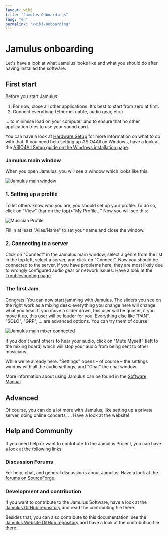 ```yaml
---
layout: wiki
title: "Jamulus Onboardings"
lang: "en"
permalink: "/wiki/Onboarding"
---
```

# Jamulus onboarding
Let's have a look at what Jamulus looks like and what you should do after having installed the software.
## First start
Before you start Jamulus:
1. For now, close all other applications. It's best to start from zero at first.
2. Connect everything (Ethernet cable, audio gear, etc.)

... to minimise load on your computer and to ensure that no other application tries to use your sound card.

You can have a look at [Hardware Setup](Hardware-Setup) for more information on what to do with that. If you need help setting up ASIO4All on Windows, have a look at the [ASIO4All Setup guide on the Windows installation page](Installation-for-Windows#setting-up-asio4all).

### Jamulus main window
When you open Jamulus, you will see a window which looks like this:

![Jamulus main window](https://user-images.githubusercontent.com/20726856/100796017-4cfa4500-3420-11eb-9d35-aa206d392a5a.png)

### 1. Setting up a profile
To let others know who you are, you should set up your profile. To do so, click on "View" (bar on the top)>"My Profile..."
Now you will see this:

![Musician Profile](https://user-images.githubusercontent.com/20726856/100796411-e590c500-3420-11eb-9b62-e50d02cb009b.png)

Fill in at least "Alias/Name" to set your name and close the window.

### 2. Connecting to a server
Click on "Connect" in the Jamulus main window, select a genre from the list in the top left, select a server, and click on "Connect". Now you should be connected to the server. If you have problems here, they are most likely due to wrongly configured audio gear or network issues. Have a look at the [Troubleshooting page](Client-Troubleshooting).
### The first Jam
Congrats! You can now start jamming with Jamulus. The sliders you see on the right work as a mixing desk: everything you change here will change what you hear. If you move a slider down, this user will be quieter, if you move it up, this user will be louder for you. Everything else like "PAN", "SOLO", "GRP", ... are advanced options. You can try them of course!

![Jamulus main mixer connected](https://user-images.githubusercontent.com/20726856/100801241-01e43000-3428-11eb-8d61-e03b5e648971.png)

If you don't want others to hear your audio, click on "Mute Myself" (left to the mixing board) which will stop your audio from being sent to other musicians.

While we're already here: "Settings" opens – of course – the settings window with all the audio settings, and "Chat" the chat window.

More information about using Jamulus can be found in the [Software Manual](Software-Manual).

## Advanced
Of course, you can do a lot more with Jamulus, like setting up a private server, doing online concerts, ... Have a look at the website! <!-- The community publishes guides, tips, tricks on the [community site](#).  -->

## Help and Community
If you need help or want to contribute to the Jamulus Project, you can have a look at the following links:

### Discussion Forums
For help, chat, and general discussions about Jamulus: Have a look at the [forums on SourceForge](https://sourceforge.net/p/llcon/discussion/).

### Development and contribution
If you want to contribute to the Jamulus Software, have a look at the [Jamulus GitHub repository](https://github.com/corrados/jamulus/) and read the contributing file there.

Besides that, you can also contribute to this documentation: see the [Jamulus Website GitHub repository](https://github.com/jamulussoftware/jamuluswebsite) and have a look at the contribution file there.
